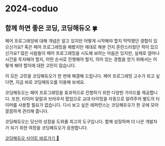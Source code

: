 # 2024-coduo

## 함께 하면 좋은 코딩, 코딩해듀오 🍀

페어 프로그래밍에 대해 개념은 알고 있지만 어떻게 시작해야 할지 막막했던 경험이 있으신가요? 혹은 페어 프로그래밍을 해봤지만 제대로 해본 건지 혼란스러웠던 적이 있으신가요? 많은 사람들이 페어 프로그래밍을 시도해 보려는 마음은 있지만, 실제로 얼마나 시간을 투자해야 할지, 어떤 순서로 진행해야 할지, 의미 있는 경험을 얻기 위해서는 어떻게 해야 할지에 대한 고민이 많습니다.

이 모든 고민을 코딩해듀오가 한 번에 해결해 드립니다. 페어 프로그래밍 고수가 되고 싶다면, 지금 바로 코딩해듀오를 이용해 보세요.

코딩해듀오는 페어 프로그래밍을 효과적으로 진행하기 위한 다양한 가이드를 제공합니다. 또한, 타이머 알람과 브라우저 팝업으로 교대 타이밍을 자동으로 알려주어 별도의 타이머를 사용할 필요가 없습니다. 다시 보고 싶은 레퍼런스는 코딩해듀오가 한 곳에 모아 깔끔하게 관리해 줍니다.

코딩해듀오는 당신의 성장을 도와줄 최고의 도구입니다. 함께 성장하며 더 나은 개발자가 되기 위한 여정을 코딩해듀오가 응원합니다.

[코딩해듀오 사이트 바로가기 🚀](https://coduo.site)
